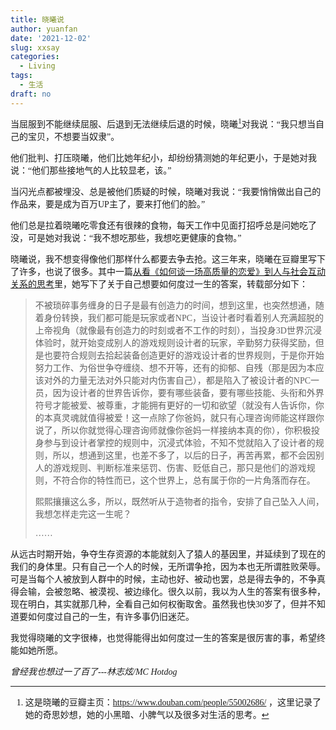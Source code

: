 ```yaml
---
title: 晓曦说
author: yuanfan
date: '2021-12-02'
slug: xxsay
categories:
  - Living
tags:
  - 生活
draft: no
---
```


<font face="微软雅黑">

<!--more-->

当屈服到不能继续屈服、后退到无法继续后退的时候，晓曦[^1]对我说：“我只想当自己的宝贝，不想要当奴隶”。

他们批判、打压晓曦，他们比她年纪小，却纷纷猜测她的年纪更小，于是她对我说：“他们那些接地气的人比较显老，该。”

当闪光点都被埋没、总是被他们质疑的时候，晓曦对我说：“我要悄悄做出自己的作品来，要是成为百万UP主了，要来打他们的脸。”

他们总是拉着晓曦吃零食还有很辣的食物，每天工作中见面打招呼总是问她吃了没，可是她对我说：“我不想吃那些，我想吃更健康的食物。”

晓曦说，我不想变得像他们那样什么都要去争去抢。这三年来，晓曦在豆瓣里写下了许多，也说了很多。其中一篇[从看《如何谈一场高质量的恋爱》到人与社会互动关系的思考](https://www.douban.com/note/812627509/)里，她写下了关于自己想要如何度过一生的答案，转载部分如下：

>不被琐碎事务缠身的日子是最有创造力的时间，想到这里，也突然想通，随着身份转换，我们都可能是玩家或者NPC，当设计者时看着别人充满超脱的上帝视角（就像最有创造力的时刻或者不工作的时刻），当投身3D世界沉浸体验时，就开始变成别人的游戏规则设计者的玩家，辛勤努力获得奖励，但是也要符合规则去拾起装备创造更好的游戏设计者的世界规则，于是你开始努力工作、为俗世争夺缠绕、想不开等，还有的抑郁、自残（那是因为本应该对外的力量无法对外只能对内伤害自己），都是陷入了被设计者的NPC一员，因为设计者的世界告诉你，要有哪些装备，要有哪些技能、头衔和外界符号才能被爱、被尊重，才能拥有更好的一切和欲望（就没有人告诉你，你的本真灵魂就值得被爱！这一点除了你爸妈，就只有心理咨询师能这样跟你说了，所以你就觉得心理咨询师就像你爸妈一样接纳本真的你），你积极投身参与到设计者掌控的规则中，沉浸式体验，不知不觉就陷入了设计者的规则，所以，想通到这里，也差不多了，以后的日子，再苦再累，都不会因别人的游戏规则、判断标准来惩罚、伤害、贬低自己，那只是他们的游戏规则，不符合你的特性而已，这个世界上，总有属于你的一片角落而存在。
>
>熙熙攘攘这么多，所以，既然听从于造物者的指令，安排了自己坠入人间，我想怎样走完这一生呢？
>
>……

从远古时期开始，争夺生存资源的本能就刻入了猿人的基因里，并延续到了现在的我们的身体里。只有自己一个人的时候，无所谓争抢，因为本也无所谓胜败荣辱。可是当每个人被放到人群中的时候，主动也好、被动也罢，总是得去争的，不争真得会输，会被忽略、被漠视、被边缘化。很久以前，我以为人生的答案有很多种，现在明白，其实就那几种，全看自己如何权衡取舍。虽然我也快30岁了，但并不知道要如何度过自己的一生，有许多事仍旧迷茫。

我觉得晓曦的文字很棒，也觉得能得出如何度过一生的答案是很厉害的事，希望终能如她所愿。

[^1]:这是晓曦的豆瓣主页：https://www.douban.com/people/55002686/ ，这里记录了她的奇思妙想，她的小黑暗、小脾气以及很多对生活的思考。

*曾经我也想过一了百了---林志炫/MC Hotdog*
